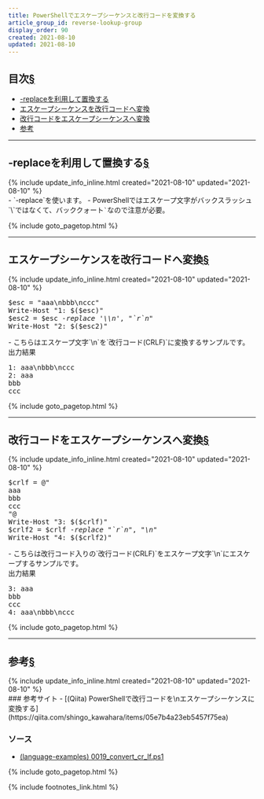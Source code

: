 ```yaml
---
title: PowerShellでエスケープシーケンスと改行コードを変換する
article_group_id: reverse-lookup-group
display_order: 90
created: 2021-08-10
updated: 2021-08-10
---
```


## <a name="index">目次</a><a class="heading-anchor-permalink" href="#目次">§</a>

<ul id="index_ul">
<li><a href="#-replaceを利用して置換する">-replaceを利用して置換する</a></li>
<li><a href="#エスケープシーケンスを改行コードへ変換">エスケープシーケンスを改行コードへ変換</a></li>
<li><a href="#改行コードをエスケープシーケンスへ変換">改行コードをエスケープシーケンスへ変換</a></li>
<li><a href="#参考">参考</a></li>
</ul>

* * *
## <a name="-replaceを利用して置換する">-replaceを利用して置換する</a><a class="heading-anchor-permalink" href="#-replaceを利用して置換する">§</a>
<div class="chapter-updated">{% include update_info_inline.html created="2021-08-10" updated="2021-08-10" %}</div>
- `-replace`を使います。  
- PowerShellではエスケープ文字がバックスラッシュ`\`ではなくて、バッククォート<code>`</code>なので注意が必要。

{% include goto_pagetop.html %}

* * *
## <a name="エスケープシーケンスを改行コードへ変換">エスケープシーケンスを改行コードへ変換</a><a class="heading-anchor-permalink" href="#エスケープシーケンスを改行コードへ変換">§</a>
<div class="chapter-updated">{% include update_info_inline.html created="2021-08-10" updated="2021-08-10" %}</div>
<div class="code-box no-title">
<pre>
$esc = "aaa\nbbb\nccc"
Write-Host "1: $($esc)"
$esc2 = $esc <em>-replace</em> <em class="blue">'\\n'</em>, <em class="blue">"`r`n"</em>
Write-Host "2: $($esc2)"
</pre>
</div>
- こちらはエスケープ文字`\n`を`改行コード(CRLF)`に変換するサンプルです。
<div class="code-box-output">
<div class="title">出力結果</div>
<pre>
1: aaa\nbbb\nccc
2: aaa
bbb
ccc
</pre>
</div>

{% include goto_pagetop.html %}

* * *
## <a name="改行コードをエスケープシーケンスへ変換">改行コードをエスケープシーケンスへ変換</a><a class="heading-anchor-permalink" href="#改行コードをエスケープシーケンスへ変換">§</a>
<div class="chapter-updated">{% include update_info_inline.html created="2021-08-10" updated="2021-08-10" %}</div>
<div class="code-box no-title">
<pre>
$crlf = @"
aaa
bbb
ccc
"@
Write-Host "3: $($crlf)"
$crlf2 = $crlf <em>-replace</em> <em class="blue">"`r`n"</em>, <em class="blue">"\n"</em>
Write-Host "4: $($crlf2)"
</pre>
</div>
- こちらは改行コード入りの`改行コード(CRLF)`をエスケープ文字`\n`にエスケープするサンプルです。
<div class="code-box-output">
<div class="title">出力結果</div>
<pre>
3: aaa
bbb
ccc
4: aaa\nbbb\nccc
</pre>
</div>

{% include goto_pagetop.html %}

* * *
## <a name="参考">参考</a><a class="heading-anchor-permalink" href="#参考">§</a>
<div class="chapter-updated">{% include update_info_inline.html created="2021-08-10" updated="2021-08-10" %}</div>
### 参考サイト
- [(Qiita) PowerShellで改行コードを\nエスケープシーケンスに変換する](https://qiita.com/shingo_kawahara/items/05e7b4a23eb5457f75ea)

### ソース
- [(language-examples) 0019_convert_cr_lf.ps1](https://github.com/fumokmm/language-examples/blob/main/PowerShell/0019_convert_cr_lf.ps1)

{% include goto_pagetop.html %}

{% include footnotes_link.html %}
